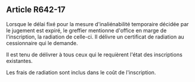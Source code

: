 Article R642-17
----
Lorsque le délai fixé pour la mesure d'inaliénabilité temporaire décidée par le
jugement est expiré, le greffier mentionne d'office en marge de l'inscription,
la radiation de celle-ci. Il délivre un certificat de radiation au cessionnaire
qui le demande.

Il est tenu de délivrer à tous ceux qui le requièrent l'état des inscriptions
existantes.

Les frais de radiation sont inclus dans le coût de l'inscription.
